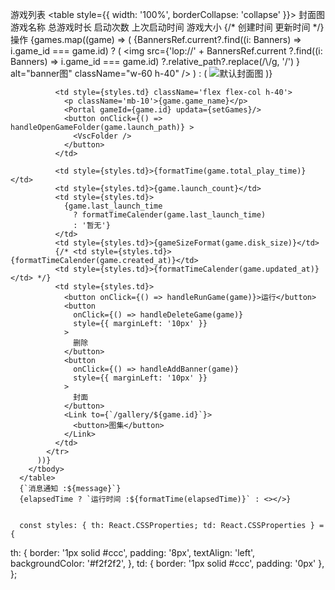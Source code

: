 游戏列表
      <table style={{ width: '100%', borderCollapse: 'collapse' }}>
        <thead>
          <tr>
            <th style={styles.th}>封面图</th>
            <th style={styles.th}>游戏名称</th>
            <th style={styles.th}>总游戏时长</th>
            <th style={styles.th}>启动次数</th>
            <th style={styles.th}>上次启动时间</th>
            <th style={styles.th}>游戏大小</th>
            {/* <th style={styles.th}>创建时间</th>
            <th style={styles.th}>更新时间</th> */}
            <th style={styles.th}>操作</th>
          </tr>
        </thead>
        <tbody>
          {games.map((game) => (
            <tr key={game.id}>
              {BannersRef.current?.find((i: Banners) => i.game_id === game.id) ? (
                <td style={styles.td}>
                  <img
                    src={'lop://' + BannersRef.current
                        ?.find((i: Banners) => i.game_id === game.id)
                        ?.relative_path?.replace(/\\/g, '/')
                        }
                    alt="banner图"
                    className="w-60 h-40"
                  />
                </td>
              ) : (
                <td style={styles.td}><img src="lop://banner/default.jpg" alt="默认封面图" className='w-60 h-40'/></td>
              )}

              <td style={styles.td} className='flex flex-col h-40'>
                <p className='mb-10'>{game.game_name}</p>
                <Portal gameId={game.id} updata={setGames}/>
                <button onClick={() => handleOpenGameFolder(game.launch_path)} >
                  <VscFolder />
                </button>                
              </td>

              <td style={styles.td}>{formatTime(game.total_play_time)}</td>
              <td style={styles.td}>{game.launch_count}</td>
              <td style={styles.td}>
                {game.last_launch_time
                  ? formatTimeCalender(game.last_launch_time)
                  : '暂无'}
              </td>
              <td style={styles.td}>{gameSizeFormat(game.disk_size)}</td>
              {/* <td style={styles.td}>{formatTimeCalender(game.created_at)}</td>
              <td style={styles.td}>{formatTimeCalender(game.updated_at)}</td> */}
              <td style={styles.td}>
                <button onClick={() => handleRunGame(game)}>运行</button>
                <button
                  onClick={() => handleDeleteGame(game)}
                  style={{ marginLeft: '10px' }}
                >
                  删除
                </button>
                <button
                  onClick={() => handleAddBanner(game)}
                  style={{ marginLeft: '10px' }}
                >
                  封面
                </button>
                <Link to={`/gallery/${game.id}`}>
                  <button>图集</button>
                </Link>
              </td>
            </tr>
          ))}
        </tbody>
      </table>
      {`消息通知 :${message}`}
      {elapsedTime ? `运行时间 :${formatTime(elapsedTime)}` : <></>}


      const styles: { th: React.CSSProperties; td: React.CSSProperties } = {
  th: {
    border: '1px solid #ccc',
    padding: '8px',
    textAlign: 'left',
    backgroundColor: '#f2f2f2',
  },
  td: { border: '1px solid #ccc', padding: '0px' },
};